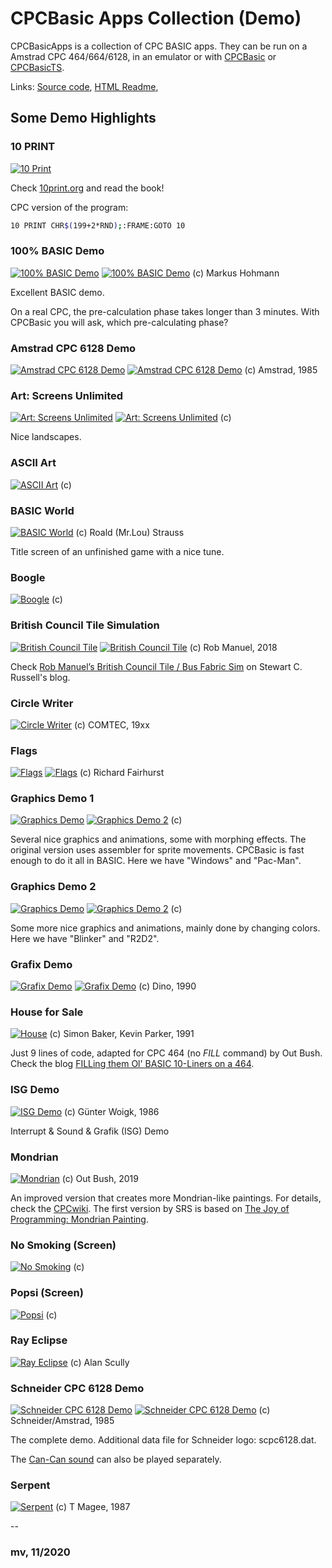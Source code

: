 # CPCBasic Apps Collection (Demo)

CPCBasicApps is a collection of CPC BASIC apps.
They can be run on a Amstrad CPC 464/664/6128, in an emulator or with
[CPCBasic](https://benchmarko.github.io/CPCBasic/) or [CPCBasicTS](https://benchmarko.github.io/CPCBasicTS/).

Links:
[Source code](https://github.com/benchmarko/CPCBasicApps/),
[HTML Readme](https://github.com/benchmarko/CPCBasicApps/#readme),

## Some Demo Highlights

### 10 PRINT

[![10 Print](./img/10print.png)](../../dist/index.html?database=apps&example=demo/10print)

Check [10print.org](https://10print.org/) and read the book!

CPC version of the program:

```bash
10 PRINT CHR$(199+2*RND);:FRAME:GOTO 10
```

### 100% BASIC Demo

[![100% BASIC Demo](./img/100demo.png)](../../dist/index.html?database=apps&example=demo/100demo)
[![100% BASIC Demo](./img/100demo2.png)](../../dist/index.html?database=apps&example=demo/100demo&input=%0d) (c) Markus Hohmann

Excellent BASIC demo.

On a real CPC, the pre-calculation phase takes longer than 3 minutes. With CPCBasic you will ask, which pre-calculating phase?

### Amstrad CPC 6128 Demo

[![Amstrad CPC 6128 Demo](./img/acpc6128.png)](../../dist/index.html?database=apps&example=demo/acpc6128)
[![Amstrad CPC 6128 Demo](./img/acpc6128_2.png)](../../dist/index.html?database=apps&example=demo/acpc6128) (c) Amstrad, 1985

### Art: Screens Unlimited

[![Art: Screens Unlimited](./img/art.png)](../../dist/index.html?database=apps&example=demo/art&input=11)
[![Art: Screens Unlimited](./img/art2.png)](../../dist/index.html?database=apps&example=demo/art&input=2) (c)

Nice landscapes.

### ASCII Art

[![ASCII Art](./img/asciiart.png)](../../dist/index.html?database=apps&example=demo/asciiart) (c)

### BASIC World

[![BASIC World](./img/basworld.png)](../../dist/index.html?database=apps&example=demo/basworld) (c) Roald (Mr.Lou) Strauss

Title screen of an unfinished game with a nice tune.

### Boogle

[![Boogle](./img/boogle.png)](../../dist/index.html?database=apps&example=demo/boogle) (c)

### British Council Tile Simulation

[![British Council Tile](./img/btilesim.png)](../../dist/index.html?database=apps&example=demo/btilesim)
[![British Council Tile](./img/btilesim2.png)](../../dist/index.html?database=apps&example=demo/btilesim) (c) Rob Manuel, 2018

Check [Rob Manuel’s British Council Tile / Bus Fabric Sim](https://scruss.com/blog/2018/06/10/rob-manuels-british-council-tile-bus-fabric-sim/) on Stewart C. Russell's blog.

### Circle Writer

[![Circle Writer](./img/circlewr.png)](../../dist/index.html?database=apps&example=demo/circlewr) (c) COMTEC, 19xx

### Flags

[![Flags](./img/flags.png)](../../dist/index.html?database=apps&example=demo/flags&input=1%0d)
[![Flags](./img/flags2.png)](../../dist/index.html?database=apps&example=demo/flags&input=2%0d) (c) Richard Fairhurst

### Graphics Demo 1

[![Graphics Demo](./img/gdemo1.png)](../../dist/index.html?database=apps&example=demo/gdemo&input=A)
[![Graphics Demo 2](./img/gdemo1_2.png)](../../dist/index.html?database=apps&example=demo/gdemo&input=E) (c)

Several nice graphics and animations, some with morphing effects. The original version uses assembler for sprite movements. CPCBasic is fast enough to do it all in BASIC.
Here we have "Windows" and "Pac-Man".

### Graphics Demo 2

[![Graphics Demo](./img/gdemo2.png)](../../dist/index.html?database=apps&example=demo/gdemo2&input=C)
[![Graphics Demo 2](./img/gdemo2_2.png)](../../dist/index.html?database=apps&example=demo/gdemo2&input=F) (c)

Some more nice graphics and animations, mainly done by changing colors.
Here we have "Blinker" and "R2D2".

### Grafix Demo

[![Grafix Demo](./img/grafix.png)](../../dist/index.html?database=apps&example=demo/grafix)
[![Grafix Demo](./img/grafix2.png)](../../dist/index.html?database=apps&example=demo/grafix) (c) Dino, 1990

### House for Sale

[![House](./img/house.png)](../../dist/index.html?database=apps&example=demo/house) (c) Simon Baker, Kevin Parker, 1991

Just 9 lines of code, adapted for CPC 464 (no *FILL* command) by Out Bush.
Check the blog [FILLing them Ol'​ BASIC 10-Liners on a 464](https://www.linkedin.com/pulse/filling-them-ol-basic-10-liners-464-out-bush/).

### ISG Demo

[![ISG Demo](./img/isgdemo.png)](../../dist/index.html?database=apps&example=demo/isgdemo) (c) Günter Woigk, 1986

Interrupt & Sound & Grafik (ISG) Demo

### Mondrian

[![Mondrian](./img/mondrian.png)](../../dist/index.html?database=apps&example=demo/mondrian) (c) Out Bush, 2019

An improved version that creates more Mondrian-like paintings. For details, check the [CPCwiki](https://www.cpcwiki.eu/forum/programming/mondrian-next-try-to-get-a-topic/). The first version by SRS is based on [The Joy of Programming: Mondrian Painting](https://www.youtube.com/watch?v=FUp3SffxPzw).

### No Smoking (Screen)

[![No Smoking](./img/nosmoke.png)](../../dist/index.html?database=apps&example=demo/nosmoke) (c)

### Popsi (Screen)

[![Popsi](./img/popsi.png)](../../dist/index.html?database=apps&example=demo/popsi) (c)

### Ray Eclipse

[![Ray Eclipse](./img/rayclip.png)](../../dist/index.html?database=apps&example=demo/rayclip) (c) Alan Scully

### Schneider CPC 6128 Demo

[![Schneider CPC 6128 Demo](./img/scpc6128.png)](../../dist/index.html?database=apps&example=demo/scpc6128)
[![Schneider CPC 6128 Demo](./img/scpc6128m.png)](../../dist/index.html?database=apps&example=demo/scpc6128)
(c) Schneider/Amstrad, 1985

The complete demo. Additional data file for Schneider logo: scpc6128.dat.

The [Can-Can sound](../../dist/index.html?database=apps&example=music/cancan) can also be played separately.

### Serpent

[![Serpent](./img/serpent.png)](../../dist/index.html?database=apps&example=demo/serpent) (c) T Magee, 1987

--

### **mv, 11/2020**
